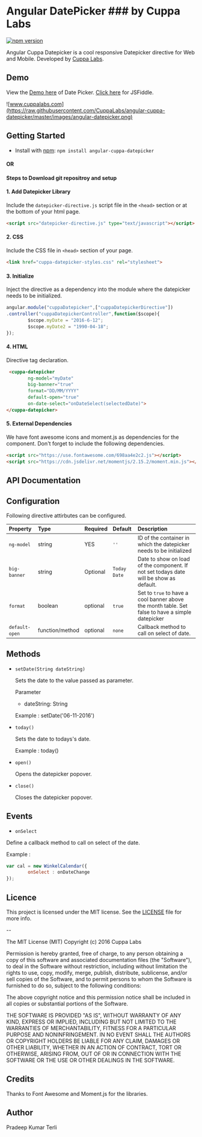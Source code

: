 # Angular DatePicker ### by Cuppa Labs
[![npm version](https://img.shields.io/npm/v/bootstrap.svg)](https://www.npmjs.com/package/cuppa-datepicker)

Angular Cuppa Datepicker is a cool responsive Datepicker directive for Web and Mobile. Developed by [Cuppa Labs](http://www.cuppalabs.com).

## Demo

View the [Demo here](https://cuppalabs.github.io/angular-cuppa-datepicker/) of Date Picker.
[Click here](https://jsfiddle.net/solomon301/s3hL05s6/) for JSFiddle.

![www.cuppalabs.com](https://raw.githubusercontent.com/CuppaLabs/angular-cuppa-datepicker/master/images/angular-datepicker.png)

## Getting Started
- Install with [npm](https://www.npmjs.com): `npm install angular-cuppa-datepicker`

#### 				OR
#### Steps to Download git repositroy and setup
#### 1. Add Datepicker Library
Include the `datepicker-directive.js` script file in the `<head>` section or at the bottom of your html page.
```html
<script src="datepicker-directive.js" type="text/javascript"></script>
```
#### 2. CSS
Include the CSS file in `<head>` section of your page.
```html
<link href="cuppa-datepicker-styles.css" rel="stylesheet">
```

#### 3. Initialize
Inject the directive as a dependency into the module where the datepicker needs to be initialized.

```js
angular.module("cuppaDatepicker",["cuppaDatepickerDirective"])
.controller("cuppaDatepickerController",function($scope){
        $scope.myDate = "2016-6-12";
        $scope.myDate2 = "1990-04-18";
});

```
#### 4. HTML
Directive tag declaration.
```html
 <cuppa-datepicker 
 		ng-model="myDate" 
		big-banner="true" 
		format="DD/MM/YYYY" 
		default-open="true"
		on-date-select="onDateSelect(selectedDate)">
</cuppa-datepicker>
```
#### 5. External Dependencies

We have font awesome icons and moment.js as dependencies for the component. Don't forget to include the following dependencies.

```html
<script src="https://use.fontawesome.com/698aa4e2c2.js"></script>
<script src="https://cdn.jsdelivr.net/momentjs/2.15.2/moment.min.js"></script>
```

## API Documentation

## Configuration

Following directive attirbutes can be configured.

|Property|Type|Required|Default|Description|
|:--- |:--- |:--- |:--- |:--- |
|`ng-model`|string|YES|`''`| ID of the container in which the datepicker needs to be initialized|
|`big-banner`|string|Optional|`Today Date`|Date to show on load of the component. If not set todays date will be show as default.|
|`format`|boolean|optional|`true`|Set to `true` to have a cool banner above the month table. Set false to have a simple datepicker|
|`default-open`|function/method|optional|`none`|Callback method to call on select of date.|

## Methods
- `setDate(String dateString)`

	Sets the date to the value passed as parameter.

	Parameter
	- dateString: String

	Example : setDate('06-11-2016')

- `today()`

	Sets the date to todays's date.

	Example : today()

- `open()`

	Opens the datepicker popover.

- `close()`

	Closes the datepicker popover.

## Events

- `onSelect`

Define a callback method to call on select of the date.

Example : 

```js
var cal = new WinkelCalendar({
		onSelect : onDateChange	
});	
```

## Licence

This project is licensed under the MIT license. See the [LICENSE](LICENSE) file for more info.

--

The MIT License (MIT)
Copyright (c) 2016 Cuppa Labs

Permission is hereby granted, free of charge, to any person obtaining a copy
of this software and associated documentation files (the "Software"), to deal
in the Software without restriction, including without limitation the rights
to use, copy, modify, merge, publish, distribute, sublicense, and/or sell
copies of the Software, and to permit persons to whom the Software is
furnished to do so, subject to the following conditions:

The above copyright notice and this permission notice shall be included in
all copies or substantial portions of the Software.

THE SOFTWARE IS PROVIDED "AS IS", WITHOUT WARRANTY OF ANY KIND, EXPRESS OR
IMPLIED, INCLUDING BUT NOT LIMITED TO THE WARRANTIES OF MERCHANTABILITY,
FITNESS FOR A PARTICULAR PURPOSE AND NONINFRINGEMENT. IN NO EVENT SHALL THE
AUTHORS OR COPYRIGHT HOLDERS BE LIABLE FOR ANY CLAIM, DAMAGES OR OTHER
LIABILITY, WHETHER IN AN ACTION OF CONTRACT, TORT OR OTHERWISE, ARISING FROM,
OUT OF OR IN CONNECTION WITH THE SOFTWARE OR THE USE OR OTHER DEALINGS IN
THE SOFTWARE.

## Credits
Thanks to Font Awesome and Moment.js for the libraries.

## Author
Pradeep Kumar Terli

